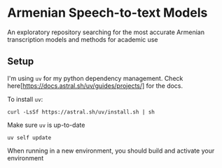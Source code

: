 # Armenian Speech-to-text Models 

An exploratory repository searching for the most accurate Armenian transcription models and methods for academic use 

## Setup 

I'm using `uv` for my python dependency management. Check here[https://docs.astral.sh/uv/guides/projects/] for the docs. 

To install `uv`: 
```
curl -LsSf https://astral.sh/uv/install.sh | sh
```

Make sure `uv` is up-to-date 
```
uv self update
```

When running in a new environment, you should build and activate your environment
